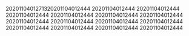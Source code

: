 2020110401271320201104012444
20201104012444
20201104012444
20201104012444
20201104012444
20201104012444
20201104012444
20201104012444
20201104012444
20201104012444
20201104012444
20201104012444
20201104012444
20201104012444
20201104012444
